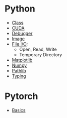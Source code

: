 # Python 
- [Class](./tutorials/class.md)
- [CUDA](./tutorials/cuda.md)
- [Debugger](./tutorials/debugger_tips.md)
- [Image](./tutorials/image.md)
- [File I/O](./tutorials/file_io.md): 
  - Open, Read, Write
  - Temporary Directory
- [Matplotlib](./tutorials/matplotlib.md)
- [Numpy](./tutorials/numpy.md)
- [Pathlib](./tutorials/pathlib.md)
- [Typing](./tutorials/typing.md)

# Pytorch
- [Basics](./tutorials/torch_basics.md)
